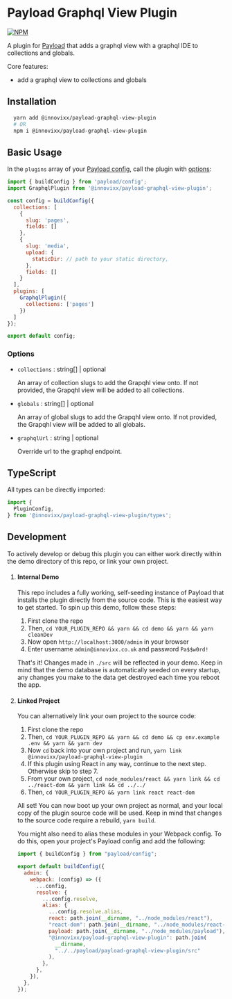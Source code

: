 # Payload Graphql View Plugin

[![NPM](https://img.shields.io/npm/v/@innovixx/payload-graphql-view-plugin)](https://www.npmjs.com/package/@innovixx/payload-graphql-view-plugin)

A plugin for [Payload](https://github.com/payloadcms/payload) that adds a graphql view with a graphql IDE to collections and globals.

Core features:

  - add a graphql view to collections and globals

## Installation

```bash
  yarn add @innovixx/payload-graphql-view-plugin
  # OR
  npm i @innovixx/payload-graphql-view-plugin
```

## Basic Usage

In the `plugins` array of your [Payload config](https://payloadcms.com/docs/configuration/overview), call the plugin with [options](#options):

```js
import { buildConfig } from 'payload/config';
import GraphqlPlugin from '@innovixx/payload-graphql-view-plugin';

const config = buildConfig({
  collections: [
    {
      slug: 'pages',
      fields: []
    },
    {
      slug: 'media',
      upload: {
        staticDir: // path to your static directory,
      },
      fields: []
    }
  ],
  plugins: [
    GraphqlPlugin({
      collections: ['pages']
    })
  ]
});

export default config;
```

### Options

- `collections` : string[] | optional

  An array of collection slugs to add the Grapqhl view onto. If not provided, the Grapqhl view will be added to all collections.

- `globals` : string[] | optional

  An array of global slugs to add the Grapqhl view onto. If not provided, the Grapqhl view will be added to all globals.

- `graphqlUrl` : string | optional

  Override url to the graphql endpoint.

## TypeScript

All types can be directly imported:

```js
import {
  PluginConfig,
} from '@innovixx/payload-graphql-view-plugin/types';
```

## Development

To actively develop or debug this plugin you can either work directly within the demo directory of this repo, or link your own project.

1. #### Internal Demo

   This repo includes a fully working, self-seeding instance of Payload that installs the plugin directly from the source code. This is the easiest way to get started. To spin up this demo, follow these steps:

   1. First clone the repo
   1. Then, `cd YOUR_PLUGIN_REPO && yarn && cd demo && yarn && yarn cleanDev`
   1. Now open `http://localhost:3000/admin` in your browser
   1. Enter username `admin@innovixx.co.uk` and password `Pa$$w0rd!`

   That's it! Changes made in `./src` will be reflected in your demo. Keep in mind that the demo database is automatically seeded on every startup, any changes you make to the data get destroyed each time you reboot the app.

1. #### Linked Project

   You can alternatively link your own project to the source code:

   1. First clone the repo
   1. Then, `cd YOUR_PLUGIN_REPO && yarn && cd demo && cp env.example .env && yarn && yarn dev`
   1. Now `cd` back into your own project and run, `yarn link @innovixx/payload-graphql-view-plugin`
   1. If this plugin using React in any way, continue to the next step. Otherwise skip to step 7.
   1. From your own project, `cd node_modules/react && yarn link && cd ../react-dom && yarn link && cd ../../`
   1. Then, `cd YOUR_PLUGIN_REPO && yarn link react react-dom`

   All set! You can now boot up your own project as normal, and your local copy of the plugin source code will be used. Keep in mind that changes to the source code require a rebuild, `yarn build`.

   You might also need to alias these modules in your Webpack config. To do this, open your project's Payload config and add the following:

   ```js
   import { buildConfig } from "payload/config";

   export default buildConfig({
     admin: {
       webpack: (config) => ({
         ...config,
         resolve: {
           ...config.resolve,
           alias: {
             ...config.resolve.alias,
             react: path.join(__dirname, "../node_modules/react"),
             "react-dom": path.join(__dirname, "../node_modules/react-dom"),
             payload: path.join(__dirname, "../node_modules/payload"),
             "@innovixx/payload-graphql-view-plugin": path.join(
               __dirname,
               "../../payload/payload-graphql-view-plugin/src"
             ),
           },
         },
       }),
     },
   });
   ```